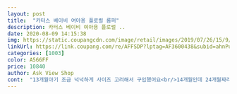 ```yaml
---
layout: post 
title:  "카터스 베이비 여아용 플로럴 룸퍼" 
description: 카터스 베이비 여아용 플로럴 ..
date: 2020-08-09 14:15:38 
img: https://static.coupangcdn.com/image/retail/images/2019/07/26/15/9/317dd130-d6dd-4658-a682-15ecf8fc5542.jpg 
linkUrl: https://link.coupang.com/re/AFFSDP?lptag=AF3600438&subid=ahnPublicAsk&pageKey=269505418&itemId=846627799&vendorItemId=5152699094&traceid=V0-113-7197962d4e95de3e 
categories: [1003] 
color: A566FF 
price: 10840 
author: Ask View Shop 
cont:  "13개월아기 조금 넉넉하게 사이즈 고려해서 구입했어요<br/>14개월인데 24개월짜리 옷으로삿어요 ㅋㅋ 근데 맞아요<br/>그낭보면 촌스러울듯 싶으나 입혀보면 또 괜찮아요<br/>똑닥이로 되어있어서 더 편해요^^<br/>반바지길이로 기장도 넉넉하구<br/>실제로보면 너무예쁘네요^^<br/>예뻐요<br/>" 
---
```

